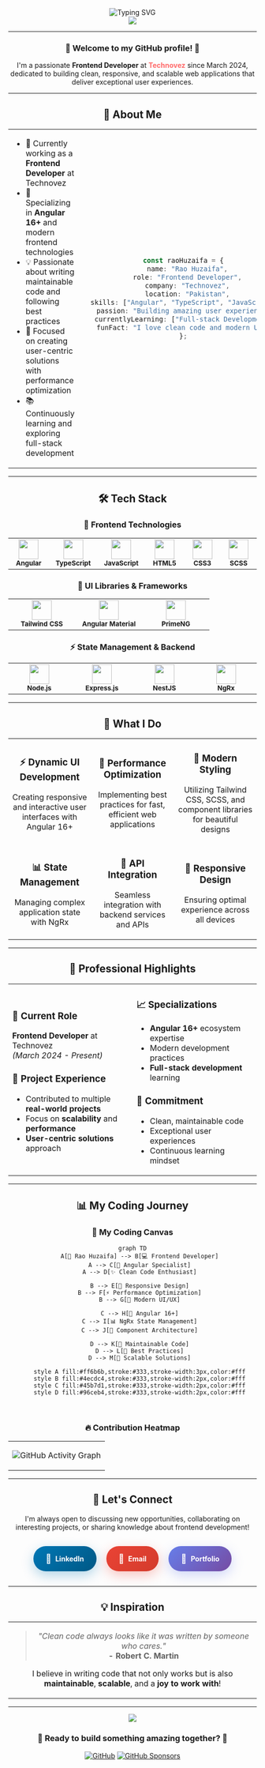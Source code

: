 <div align="center">
  <img src="https://readme-typing-svg.herokuapp.com?font=Fira+Code&pause=1000&color=00D2FF&center=true&vCenter=true&width=435&lines=Hi+there%2C+I'm+Rao+Huzaifa+%F0%9F%91%8B;Frontend+Developer+%7C+Angular+Specialist;Clean+Code+Enthusiast+%F0%9F%94%A5" alt="Typing SVG" />
</div>

<div align="center">
  <img src="https://capsule-render.vercel.app/api?type=waving&color=gradient&customColorList=6,11,20&height=300&section=header&text=Rao%20Huzaifa&fontSize=80&fontAlignY=40&desc=Frontend%20Developer%20%7C%20Angular%20Specialist&descAlignY=55&descAlign=center" />
</div>

---

<div align="center">
  
### 🌟 **Welcome to my GitHub profile!** 🌟

I'm a passionate **Frontend Developer** at **<span style="color: #FF6B6B;">Technovez</span>** since March 2024, dedicated to building clean, responsive, and scalable web applications that deliver exceptional user experiences.

</div>

---

<div align="center">
  
## 💼 **About Me**

<table>
<tr>
<td width="50%">

- 🔭 Currently working as a **Frontend Developer** at Technovez
- 🌱 Specializing in **Angular 16+** and modern frontend technologies
- 💡 Passionate about writing maintainable code and following best practices
- 🎯 Focused on creating user-centric solutions with performance optimization
- 📚 Continuously learning and exploring full-stack development

</td>
<td width="50%">

<div align="center">
  
```typescript
const raoHuzaifa = {
  name: "Rao Huzaifa",
  role: "Frontend Developer",
  company: "Technovez",
  location: "Pakistan",
  skills: ["Angular", "TypeScript", "JavaScript"],
  passion: "Building amazing user experiences",
  currentlyLearning: ["Full-stack Development"],
  funFact: "I love clean code and modern UI/UX"
};
```

</div>

</td>
</tr>
</table>

</div>

---

<div align="center">
  
## 🛠️ **Tech Stack**

### **🎨 Frontend Technologies**

<table>
<tr>
<td align="center" width="120">
  <img src="https://cdn.jsdelivr.net/gh/devicons/devicon/icons/angular/angular-original.svg" width="40" height="40" />
  <br />
  <sub><b>Angular</b></sub>
</td>
<td align="center" width="120">
  <img src="https://cdn.jsdelivr.net/gh/devicons/devicon/icons/typescript/typescript-original.svg" width="40" height="40" />
  <br />
  <sub><b>TypeScript</b></sub>
</td>
<td align="center" width="120">
  <img src="https://cdn.jsdelivr.net/gh/devicons/devicon/icons/javascript/javascript-original.svg" width="40" height="40" />
  <br />
  <sub><b>JavaScript</b></sub>
</td>
<td align="center" width="120">
  <img src="https://cdn.jsdelivr.net/gh/devicons/devicon/icons/html5/html5-original.svg" width="40" height="40" />
  <br />
  <sub><b>HTML5</b></sub>
</td>
<td align="center" width="120">
  <img src="https://cdn.jsdelivr.net/gh/devicons/devicon/icons/css3/css3-original.svg" width="40" height="40" />
  <br />
  <sub><b>CSS3</b></sub>
</td>
<td align="center" width="120">
  <img src="https://cdn.jsdelivr.net/gh/devicons/devicon/icons/sass/sass-original.svg" width="40" height="40" />
  <br />
  <sub><b>SCSS</b></sub>
</td>
</tr>
</table>

### **🎯 UI Libraries & Frameworks**

<table>
<tr>
<td align="center" width="120">
  <img src="https://upload.wikimedia.org/wikipedia/commons/thumb/d/d5/Tailwind_CSS_Logo.svg/2048px-Tailwind_CSS_Logo.svg.png" width="40" height="40" />
  <br />
  <sub><b>Tailwind CSS</b></sub>
</td>
<td align="center" width="120">
  <img src="https://cdn.jsdelivr.net/gh/devicons/devicon/icons/materialui/materialui-original.svg" width="40" height="40" />
  <br />
  <sub><b>Angular Material</b></sub>
</td>
<td align="center" width="120">
  <img src="https://primefaces.org/cdn/primeng/images/primeng-logo-dark.svg" width="40" height="40" />
  <br />
  <sub><b>PrimeNG</b></sub>
</td>
</tr>
</table>

### **⚡ State Management & Backend**

<table>
<tr>
<td align="center" width="120">
  <img src="https://cdn.jsdelivr.net/gh/devicons/devicon/icons/nodejs/nodejs-original.svg" width="40" height="40" />
  <br />
  <sub><b>Node.js</b></sub>
</td>
<td align="center" width="120">
  <img src="https://cdn.jsdelivr.net/gh/devicons/devicon/icons/express/express-original.svg" width="40" height="40" />
  <br />
  <sub><b>Express.js</b></sub>
</td>
<td align="center" width="120">
  <img src="https://nestjs.com/img/logo-small.svg" width="40" height="40" />
  <br />
  <sub><b>NestJS</b></sub>
</td>
<td align="center" width="120">
  <img src="https://ngrx.io/assets/images/badge.svg" width="40" height="40" />
  <br />
  <sub><b>NgRx</b></sub>
</td>
</tr>
</table>

</div>

---

<div align="center">
  
## 🎯 **What I Do**

<table>
<tr>
<td width="33%" align="center">

### ⚡ **Dynamic UI Development**

Creating responsive and interactive user interfaces with Angular 16+

</td>
<td width="33%" align="center">

### 🔧 **Performance Optimization**

Implementing best practices for fast, efficient web applications

</td>
<td width="33%" align="center">

### 🎨 **Modern Styling**

Utilizing Tailwind CSS, SCSS, and component libraries for beautiful designs

</td>
</tr>
<tr>
<td width="33%" align="center">

### 📊 **State Management**

Managing complex application state with NgRx

</td>
<td width="33%" align="center">

### 🔌 **API Integration**

Seamless integration with backend services and APIs

</td>
<td width="33%" align="center">

### 📱 **Responsive Design**

Ensuring optimal experience across all devices

</td>
</tr>
</table>

</div>

---

<div align="center">
  
## 🌟 **Professional Highlights**

<table>
<tr>
<td width="50%">

### 💼 **Current Role**

**Frontend Developer** at Technovez  
_(March 2024 - Present)_

### 🚀 **Project Experience**

- Contributed to multiple **real-world projects**
- Focus on **scalability** and **performance**
- **User-centric solutions** approach

</td>
<td width="50%">

### 📈 **Specializations**

- **Angular 16+** ecosystem expertise
- Modern development practices
- **Full-stack development** learning

### 🎯 **Commitment**

- Clean, maintainable code
- Exceptional user experiences
- Continuous learning mindset

</td>
</tr>
</table>

</div>

---

<div align="center">
  
## 📊 **My Coding Journey**

<div align="center">
  
### 🎨 **My Coding Canvas**

```mermaid
graph TD
    A[🚀 Rao Huzaifa] --> B[💻 Frontend Developer]
    A --> C[🎯 Angular Specialist]
    A --> D[✨ Clean Code Enthusiast]

    B --> E[📱 Responsive Design]
    B --> F[⚡ Performance Optimization]
    B --> G[🎨 Modern UI/UX]

    C --> H[🔧 Angular 16+]
    C --> I[📊 NgRx State Management]
    C --> J[🎪 Component Architecture]

    D --> K[📝 Maintainable Code]
    D --> L[🔄 Best Practices]
    D --> M[🚀 Scalable Solutions]

    style A fill:#ff6b6b,stroke:#333,stroke-width:3px,color:#fff
    style B fill:#4ecdc4,stroke:#333,stroke-width:2px,color:#fff
    style C fill:#45b7d1,stroke:#333,stroke-width:2px,color:#fff
    style D fill:#96ceb4,stroke:#333,stroke-width:2px,color:#fff
```

</div>

<br>

<div align="center">
  
### 🔥 **Contribution Heatmap**

<table>
<tr>
<td width="100%" align="center">

![GitHub Activity Graph](https://github-readme-activity-graph.vercel.app/graph?username=RaoHuzaifa232&theme=github&hide_border=true&area=true&custom_title=My%20Coding%20Activity&hide_title=false&line=FF6B6B&point=4ECDC4&area_color=58A6FF)

</td>
</tr>
</table>

</div>

</div>

---

<div align="center">
  
## 🤝 **Let's Connect**

I'm always open to discussing new opportunities, collaborating on interesting projects, or sharing knowledge about frontend development!

<div style="display: flex; justify-content: center; gap: 20px; flex-wrap: wrap; margin: 30px 0;">
  
<div style="background: linear-gradient(135deg, #0077B5, #005885); padding: 15px 25px; border-radius: 25px; box-shadow: 0 8px 25px rgba(0,119,181,0.3); transition: transform 0.3s ease; text-decoration: none; display: inline-block;">
<a href="https://www.linkedin.com/in/RaoMHuzaifa/" style="color: white; text-decoration: none; font-weight: bold; display: flex; align-items: center; gap: 8px;">
  <span style="font-size: 18px;">💼</span>
  <span>LinkedIn</span>
</a>
</div>

<div style="background: linear-gradient(135deg, #EA4335, #D33B2C); padding: 15px 25px; border-radius: 25px; box-shadow: 0 8px 25px rgba(234,67,53,0.3); transition: transform 0.3s ease; text-decoration: none; display: inline-block;">
<a href="mailto:mhuzaifarao232@gmail.com" style="color: white; text-decoration: none; font-weight: bold; display: flex; align-items: center; gap: 8px;">
  <span style="font-size: 18px;">📧</span>
  <span>Email</span>
</a>
</div>

<div style="background: linear-gradient(135deg, #667eea, #764ba2); padding: 15px 25px; border-radius: 25px; box-shadow: 0 8px 25px rgba(102,126,234,0.3); transition: transform 0.3s ease; text-decoration: none; display: inline-block;">
<a href="https://rao-huzaifa-portfolio.web.app/" style="color: white; text-decoration: none; font-weight: bold; display: flex; align-items: center; gap: 8px;">
  <span style="font-size: 18px;">🚀</span>
  <span>Portfolio</span>
</a>
</div>

</div>

</div>

---

<div align="center">
  
## 💡 **Inspiration**

<table>
<tr>
<td width="100%" align="center">

> _"Clean code always looks like it was written by someone who cares."_  
> **- Robert C. Martin**

I believe in writing code that not only works but is also **maintainable**, **scalable**, and a **joy to work with**!

</td>
</tr>
</table>

</div>

---

<div align="center">
  
<img src="https://capsule-render.vercel.app/api?type=waving&color=gradient&customColorList=6,11,20&height=200&section=footer&text=Thanks%20for%20visiting!&fontSize=50&fontAlignY=65&desc=Feel%20free%20to%20explore%20my%20repositories&descAlignY=85&descAlign=center" />

### 🚀 **Ready to build something amazing together?** 🚀

[![GitHub](https://img.shields.io/badge/GitHub-100000?style=for-the-badge&logo=github&logoColor=white)](https://github.com/RaoHuzaifa232)
[![GitHub Sponsors](https://img.shields.io/badge/Sponsor-30363D?style=for-the-badge&logo=GitHub-Sponsors&logoColor=#EA4AAA)](https://github.com/sponsors/RaoHuzaifa232)

</div>
